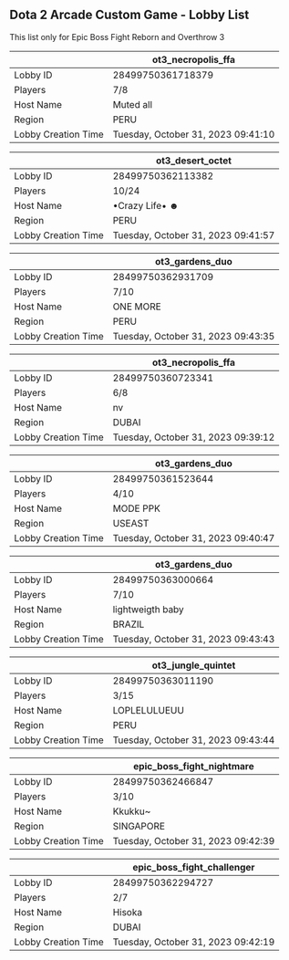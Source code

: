 ## Dota 2 Arcade Custom Game - Lobby List

This list only for Epic Boss Fight Reborn and Overthrow 3

|  | ot3_necropolis_ffa |
| ------ | ------ |
| Lobby ID | 28499750361718379 |
| Players | 7/8 |
| Host Name | Muted all |
| Region | PERU |
| Lobby Creation Time | Tuesday, October 31, 2023 09:41:10 |


|  | ot3_desert_octet |
| ------ | ------ |
| Lobby ID | 28499750362113382 |
| Players | 10/24 |
| Host Name | •Crazy Life• ☻ |
| Region | PERU |
| Lobby Creation Time | Tuesday, October 31, 2023 09:41:57 |


|  | ot3_gardens_duo |
| ------ | ------ |
| Lobby ID | 28499750362931709 |
| Players | 7/10 |
| Host Name | ONE MORE |
| Region | PERU |
| Lobby Creation Time | Tuesday, October 31, 2023 09:43:35 |


|  | ot3_necropolis_ffa |
| ------ | ------ |
| Lobby ID | 28499750360723341 |
| Players | 6/8 |
| Host Name | nv |
| Region | DUBAI |
| Lobby Creation Time | Tuesday, October 31, 2023 09:39:12 |


|  | ot3_gardens_duo |
| ------ | ------ |
| Lobby ID | 28499750361523644 |
| Players | 4/10 |
| Host Name | MODE PPK |
| Region | USEAST |
| Lobby Creation Time | Tuesday, October 31, 2023 09:40:47 |


|  | ot3_gardens_duo |
| ------ | ------ |
| Lobby ID | 28499750363000664 |
| Players | 7/10 |
| Host Name | lightweigth baby |
| Region | BRAZIL |
| Lobby Creation Time | Tuesday, October 31, 2023 09:43:43 |


|  | ot3_jungle_quintet |
| ------ | ------ |
| Lobby ID | 28499750363011190 |
| Players | 3/15 |
| Host Name | LOPLELULUEUU |
| Region | PERU |
| Lobby Creation Time | Tuesday, October 31, 2023 09:43:44 |


|  | epic_boss_fight_nightmare |
| ------ | ------ |
| Lobby ID | 28499750362466847 |
| Players | 3/10 |
| Host Name | Kkukku~ |
| Region | SINGAPORE |
| Lobby Creation Time | Tuesday, October 31, 2023 09:42:39 |


|  | epic_boss_fight_challenger |
| ------ | ------ |
| Lobby ID | 28499750362294727 |
| Players | 2/7 |
| Host Name | Hisoka |
| Region | DUBAI |
| Lobby Creation Time | Tuesday, October 31, 2023 09:42:19 |


